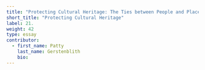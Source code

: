 ```yaml
---
title: "Protecting Cultural Heritage: The Ties between People and Places"
short_title: "Protecting Cultural Heritage"
label: 21.
weight: 42
type: essay
contributor:
  - first_name: Patty
    last_name: Gerstenblith
    bio:
---
```

